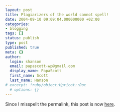 ```yaml
---
layout: post
title: Plagiarizers of the world cannot spell!
date: 2004-09-10 09:09:04.000000000 +02:00
categories:
- blogging
tags: []
status: publish
type: post
published: true
meta: {}
author:
  login: shanson
  email: papascott-wp@gmail.com
  display_name: PapaScott
  first_name: Scott
  last_name: Hanson
# excerpt: !ruby/object:Hpricot::Doc
  # options: {}
---
```

<p>Since I misspellt the permalink, this post is now <a href="http://www.papascott.de/archives/2004/09/10/plagiarizers-of-the-world-unite/">here</a>.</p>
